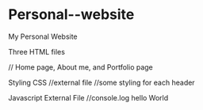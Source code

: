 # Personal--website

My Personal Website

Three HTML files

// Home page, About me, and Portfolio page

Styling CSS
//external file
//some styling for each header

Javascript External File
//console.log hello World
